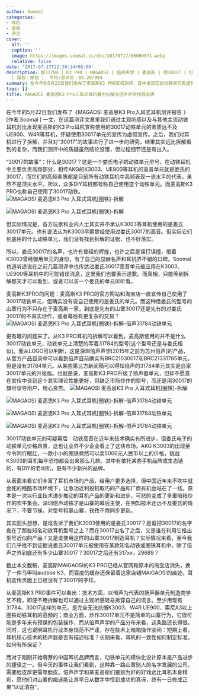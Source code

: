 ```yaml
---
author: Soomal
categories:
- 耳机
- 音频
- 评论
cover:
  alt: ''
  caption: ''
  image: https://images.soomal.cc/doc/20170717/00069071.webp
  relative: false
date: '2017-07-17T22:30:14+08:00'
description: 假31784 | K3 PRO | MAGAOSI | 倍声声学 | 麦高斯 | 假30017 | 打假 | 假娄氏 | 源自：www.soomal.com
  | 版权：原创 |  平均/总评分：09.20/994
summary: 在今年的5月22日我们发布了麦高斯K3 PRO耳机测评，其中发现它的动铁单元有虚假宣传的嫌疑。随后我们对耳机进行了拆解，并对动铁单元的提供制造商深圳倍声声学的产品进行了了解。假30017的背后还有多少山寨？
tags: []
title: MAGAOSI 麦高思K3 Pro入耳式耳机暴力拆解与倍声声学作假说明
---
```


在今年的5月22日我们发布了《MAGAOSI 麦高思K3 Pro入耳式耳机测评报告 》[作者:Soomal ]
一文，在这篇测评文章里我们通过主观听感以及与其他主流动铁耳机对比发现麦高斯的K3 Pro耳机宣称使用的30017动铁单元的素质远不及UE900、W4R等耳机，怀疑使用30017单元的宣传为虚假宣传。之后，我们对耳机进行了拆解，并且对“30017”的故事进行了进一步的研究。结果其实远比拆解看到的复杂，而我们测评中的质疑虽然结论没错，但过程细节还是有出入。

“30017的故事”：什么是30017？这是一个娄氏电子的动铁单元型号，在动铁耳机中主要负责高频部分，相传AKG的K3003、UE900等耳机的高音单元就是娄氏的30017，而它们的高频素质都是目前所有动铁耳机中高频表现一流水平的代表，虽然不是顶尖水平。所以，众多DIY耳机都号称自己使用这个动铁单元。而麦高斯K3 PRO也称自己使用了30017动铁。
![MAGAOSI 麦高思K3 Pro 入耳式耳机[圈铁]-拆解](https://images.soomal.cc/doc/20170717/00069064.webp)




![MAGAOSI 麦高思K3 Pro 入耳式耳机[圈铁]-拆解](https://images.soomal.cc/doc/20170717/00069065.webp)




但实际情况是，各方玩家和业内人士其实并不承认K3003等耳机使用的是娄氏30017单元。也有说法认为K3003早期曾经使用过娄氏30017的高音。但实际它们到底用的什么动铁单元，我们没有找到拆解的证据，也不好落实。

所以，娄氏30017的名声，也许有曾经的辉煌，也许之后是误打误撞，借着K3003曾经御用单元的身份，有了自己的显赫名声和耳机界不错的口碑。Soomal也道听途说在之前几篇测评中也传达过娄氏30017高音单元被应用在K3003、UE900等耳机中的可能错误消息，这里我们也要表示道歉。而真相，只能等到拆解那天才可以看到，或者可以买一个娄氏的单元听听看。

麦高斯K3PRO的问题：麦高斯K3 PRO的官方网站和淘宝店一直宣传自己使用了30017动铁单元，但确实没有说自己使用的是娄氏的单元。而这种借娄氏的型号的山寨行为不只存在于麦高斯一家，到底是先有的山寨30017还是先有的对娄氏30017的不真实炒作，或者幕后有更复杂的交易？
![MAGAOSI 麦高思K3 Pro 入耳式耳机[圈铁]-拆解-倍声31784动铁单元](https://images.soomal.cc/doc/20170717/00069067.webp)




更有趣的问题来了。从K3 PRO耳机的拆解可以看到，麦高斯使用的并不是什么30017动铁单元，动铁单元上清楚的写着31784的型号[这个型号还是与娄氏相似]。而从LOGO可以判断，这是深圳倍声声学[2015年之前为苏州倍声]的产品，从官方产品目录中可以看到倍声目前确实有BRC21030017和BRC21331785单元，但是没有31784单元。从某些第三方新闻稿可以得知倍声的31784单元其实是自家30017单元的升级版。也就是说，麦高斯K3 PRO升级了扬声器单元，但却不愿意在宣传中谈到这个其实理论性能更好，但缺乏市场炒作的型号，而还是用30017的旗号误导用户，用心良苦。
![MAGAOSI 麦高思K3 Pro 入耳式耳机[圈铁]-拆解](https://images.soomal.cc/doc/20170717/00069066_01.webp)




![MAGAOSI 麦高思K3 Pro 入耳式耳机[圈铁]-拆解-倍声31784动铁单元](https://images.soomal.cc/doc/20170717/00069068_01.webp)




![MAGAOSI 麦高思K3 Pro 入耳式耳机[圈铁]-拆解-倍声31784动铁单元](https://images.soomal.cc/doc/20170717/00069069_01.webp)




![MAGAOSI 麦高思K3 Pro 入耳式耳机[圈铁]-拆解-倍声31784动铁单元](https://images.soomal.cc/doc/20170717/00069070_01.webp)




30017动铁单元的可疑幕后：动铁高音在近年来技术确实有所进步，但娄氏电子的动铁单元价格昂贵，这也让业界不少企业看上了这块市场。AKG K3003的出现至今令同行眼红，一款小小的圈铁竟然可以卖5000元人民币以上的价格，挑战K3003的耳机每年恐怕都会出来那么几款。其中有依托某些手机品牌或生态链的，有DIY的老司机，更有不少新兴的品牌。

从表面来看它们丰富了耳机市场的产品，给用户更多选择，但中国近年来不吹牛就会死的残酷市场环境下，让急功近利投机取巧的产品和厂商有机会站在了一线。原本是一次以行业技术进步推动的耳机产品的更新和进步，可悲的变成了多重暗箱炒作的吹牛集会。深圳倍声动铁才是山寨的幕后主使，在明知技术还远不及娄氏的情况下，不要节操，对型号粗暴山寨，孜孜不倦同步更新。

其实回头想想，是谁告诉了我们K3003使用的是娄氏30017？是谁把30017的名字套在了那些知名动铁耳机型号之上？而在30017出名了之后，又是谁在利用它推出型号近似的产品？又是谁使用这样的山寨30017制造耳机？实际情况来看，至今我们几乎找不到证据说娄氏30017单元被使用在某款知名动铁或圈铁耳机中，除了倍声之外到底还有多少山寨30017？30017之后还有317xx，29689？

截止本文截稿，麦高斯MAIGAOSI的K3 PRO已经从官网和原本的淘宝店消失，换了一件马甲叫audbos K3，而百度的缓存还保留着这家店铺MAIGAOSI的痕迹。耳机宣传页面上已经没有了30017的字样。

从麦高斯K3 PRO事件可以看出：技术方面，以倍声为代表的扬声器单元制造商学艺不精，即便不用拆解也可以通过主观听感轻易拆穿自己的谎言。至少用现有31784、30017这样的单元，是完全无法抗衡K3003、W4R UE900、索尼A3以上圈铁动铁耳机的高频的；商业方面，炒作30017单元不是简单的山寨行为，它很可能是多年来有预谋的包装操作，而从倍声声学的产品分布来看，这条路还长得很。同时，这也说明耳机行业本身规范不严谨，存在技术上暗箱操作空间：短期上看，耳机核心技术的扬声器是否有描述标准？长期来看，耳机的一致性如何制定标准，如何有所保证？

而对于刚刚开始萌芽的中国耳机品牌而言，动铁单元的模块化设计原本是产品进步的捷径之一。但今天的事件让我们看到，这种靠一路山寨别人的名字发展的公司，需要脸皮厚更需厚脸皮。倍声声学和某麦高斯们狼狈为奸的好戏远比耳机本身精彩，愿他们对山寨的痴迷能让其早日从数字中悟到成功的真谛，终有一日修成正果“以证清白”。
